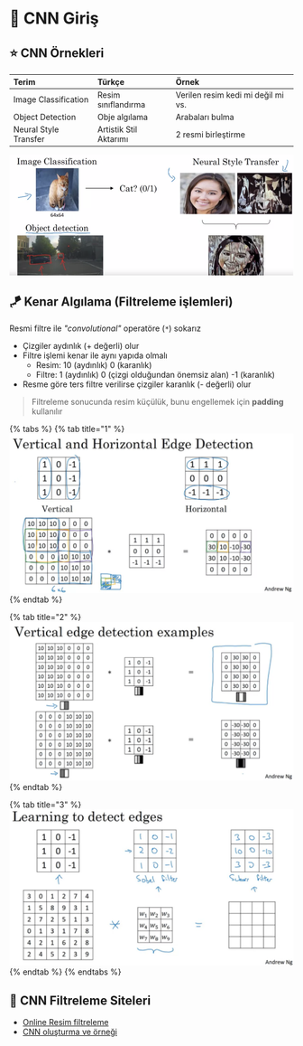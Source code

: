 # 🔰 CNN Giriş

## ⭐ CNN Örnekleri

| Terim | Türkçe | Örnek |
| :--- | :--- | :--- |
| Image Classification | Resim sınıflandırma | Verilen resim kedi mi değil mi vs. |
| Object Detection | Obje algılama | Arabaları bulma |
| Neural Style Transfer | Artistik Stil Aktarımı | 2 resmi birleştirme |

![](../../.gitbook/assets/image%20%2816%29.png)

## 🪁 Kenar Algılama \(Filtreleme işlemleri\)

Resmi filtre ile _"convolutional"_ operatöre \(`*`\) sokarız

* Çizgiler aydınlık \(+ değerli\) olur
* Filtre işlemi kenar ile aynı yapıda olmalı
  * Resim: 10 \(aydınlık\) 0 \(karanlık\)
  * Filtre: 1 \(aydınlık\) 0 \(çizgi olduğundan önemsiz alan\) -1 \(karanlık\)
* Resme göre ters filtre verilirse çizgiler karanlık \(- değerli\) olur

> Filtreleme sonucunda resim küçülük, bunu engellemek için **padding** kullanılır

{% tabs %}
{% tab title="1" %}
![](../../.gitbook/assets/image%20%2817%29.png)
{% endtab %}

{% tab title="2" %}
![](../../.gitbook/assets/image%20%283%29.png)
{% endtab %}

{% tab title="3" %}
![](../../.gitbook/assets/image%20%2826%29.png)
{% endtab %}
{% endtabs %}

## 🔗 CNN Filtreleme Siteleri

* [Online Resim filtreleme](http://setosa.io/ev/image-kernels/)
* [CNN oluşturma ve örneği](https://towardsdatascience.com/build-your-own-convolution-neural-network-in-5-mins-4217c2cf964f)

